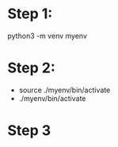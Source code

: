 # Step 1:
python3 -m venv myenv

# Step 2:
- source ./myenv/bin/activate
- ./myenv/bin/activate

# Step 3
